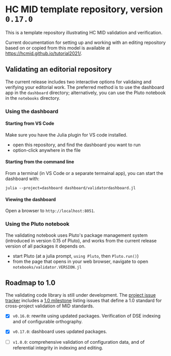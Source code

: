 # HC MID template repository, version `0.17.0`

This is a template repository illustrating HC MID validation and verification.

Current documentation for setting up and working with an editing repository based on or copied from this model is available at <https://hcmid.github.io/tutorial2021/>.


## Validating an editorial repository

The current release includes two interactive options for validaing and verifying your editorial work.  The preferred method is to use the dashboard app in the `dashboard` directory; alternatively, you can use the Pluto notebook in the `notebooks` directory.


### Using the dashboard


#### Starting from VS Code

Make sure you have the Julia plugin for VS code installed.

- open this repository, and find the dashboard you want to run
- option-click anywhere in the file

#### Starting from the command line

From a terminal (in VS Code or a separate termainal app), you can start the dashboard with:

    julia --project=dashboard dashboard/validatordashboard.jl

#### Viewing the dashboard

Open a browser to `http://localhost:8051`.




### Using the Pluto notebook


The validating notebook uses Pluto's package management system (introduced in version 0.15 of Pluto), and works from the current release version of all packages it depends on.


- start Pluto (at a julia prompt, `using Pluto`, then `Pluto.run()`)
- from the page that opens in your web browser, navigate to open `notebooks/validator.VERSION.jl`


## Roadmap to 1.0

The validating code library is still under development.  The [project issue tracker](https://github.com/HCMID/validatormodel/issues) includes a [1.0 milestone](https://github.com/HCMID/validatormodel/milestone/1) listing issues that define a 1.0 standard for cross-project validation of MID standards.


- [x] `v0.16.0`: rewrite using updated packages.  Verification of DSE indexing and of configurable orthography.
- [x] `v0.17.0`: dashboard uses updated packages.
- [ ] `v1.0.0`:  comprehensive validation of configuration data, and of referential integrity in indexing and editing.


